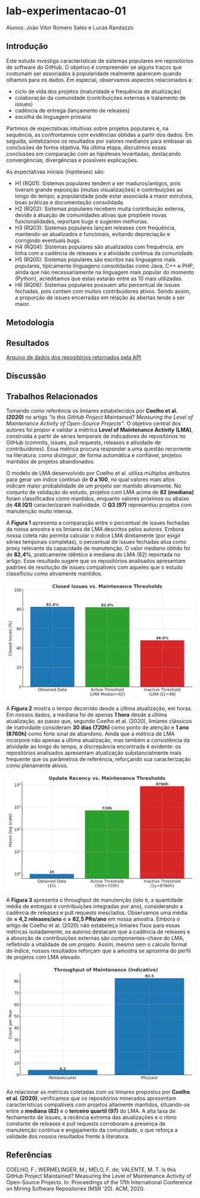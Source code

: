 # lab-experimentacao-01

Alunos: João Vitor Romero Sales e Lucas Randazzo

## Introdução

Este estudo investiga características de sistemas populares em repositórios de software do GitHub. O objetivo é compreender se alguns traços que costumam ser associados à popularidade realmente aparecem quando olhamos para os dados. Em especial, observamos aspectos relacionados a:

- ciclo de vida dos projetos (maturidade e frequência de atualização)
- colaboração da comunidade (contribuições externas e tratamento de issues)
- cadência de entrega (lançamento de releases)
- escolha de linguagem primária

Partimos de expectativas intuitivas sobre projetos populares e, na sequência, as confrontamos com evidências obtidas a partir dos dados. Em seguida, sintetizamos os resultados por valores medianos para embasar as conclusões de forma objetiva. Na última etapa, discutimos essas conclusões em comparação com as hipóteses levantadas, destacando convergências, divergências e possíveis explicações.

As expectativas iniciais (hipóteses) são:

- H1 (RQ01): Sistemas populares tendem a ser maduros/antigos, pois tiveram grande exposição (muitas visualizações) e contribuições ao longo do tempo; a popularidade pode estar associada a maior estrutura, boas práticas e documentação consolidada.
- H2 (RQ02): Sistemas populares recebem muita contribuição externa, devido à atuação de comunidades ativas que propõem novas funcionalidades, reportam bugs e sugerem melhorias.
- H3 (RQ03): Sistemas populares lançam releases com frequência, mantendo-se atualizados e funcionais, evitando depreciação e corrigindo eventuais bugs.
- H4 (RQ04): Sistemas populares são atualizados com frequência, em linha com a cadência de releases e a atividade contínua da comunidade.
- H5 (RQ05): Sistemas populares são escritos nas linguagens mais populares, tipicamente linguagens consolidadas como Java, C++ e PHP, ainda que não necessariamente na linguagem mais popular do momento (Python), acreditamos que estas estarão entre as 10 mais utilizadas.
- H6 (RQ06): Sistemas populares possuem alto percentual de issues fechadas, pois contam com muitos contribuidores ativos. Sendo assim, a proporção de issues encerradas em relação às abertas tende a ser maior.

## Metodologia



## Resultados

[Arquivo de dados dos repositórios retornados pela API](data/repository_data.csv "Dados retornados pela chamada da API")

## Discussão

## Trabalhos Relacionados

Tomando como referência os limiares estabelecidos por **Coelho et al. (2020)** no artigo *"Is this GitHub Project Maintained? Measuring the Level of Maintenance Activity of Open-Source Projects"*. O objetivo central dos autores foi propor e validar a métrica **Level of Maintenance Activity (LMA)**, construída a partir de séries temporais de indicadores de repositórios no GitHub (commits, issues, pull requests, releases e atividade de contribuidores). Essa métrica procura responder a uma questão recorrente na literatura: como distinguir, de forma automática e confiável, projetos mantidos de projetos abandonados.

O modelo de LMA desenvolvido por Coelho et al. utiliza múltiplos atributos para gerar um índice contínuo de **0 a 100**, no qual valores mais altos indicam maior probabilidade de um projeto ser mantido ativamente. No conjunto de validação do estudo, projetos com LMA acima de **82 (mediana)** foram classificados como mantidos, enquanto valores próximos ou abaixo de **48 (Q1)** caracterizaram inatividade. O **Q3 (97)** representou projetos com manutenção muito intensa.

A **Figura 1** apresenta a comparação entre o percentual de issues fechadas da nossa amostra e os limiares de LMA descritos pelos autores. Embora nossa coleta não permita calcular o índice LMA diretamente (por exigir séries temporais completas), o percentual de issues fechadas atua como proxy relevante da capacidade de manutenção. O valor mediano obtido foi de **82,4%**, praticamente idêntico à mediana do LMA (82) reportada no artigo. Esse resultado sugere que os repositórios analisados apresentam padrões de resolução de issues compatíveis com aqueles que o estudo classificou como ativamente mantidos.

![Figura 1. Percentual de issues fechadas em comparação com os limiares de LMA descritos por Coelho et al. (2020).](graphs/closed_issues.png)

A **Figura 2** mostra o tempo decorrido desde a última atualização, em horas. Em nossos dados, a mediana foi de apenas **1 hora** desde a última atualização, ao passo que, segundo Coelho et al. (2020), limiares clássicos de inatividade consideram **30 dias (720h)** como ponto de atenção e **1 ano (8760h)** como forte sinal de abandono. Ainda que a métrica de LMA incorpore não apenas a última atualização, mas também a consistência da atividade ao longo do tempo, a discrepância encontrada é evidente: os repositórios analisados apresentam atualização substancialmente mais frequente que os parâmetros de referência, reforçando sua caracterização como plenamente ativos.

![Figura 2. Recência de atualização dos repositórios em horas.](graphs/update_recency.png)

A **Figura 3** apresenta o throughput de manutenção (isto é, a quantidade média de entregas e contribuições integradas por ano), considerando a cadência de releases e pull requests mesclados. Observamos uma média de **≈ 4,2 releases/ano** e **≈ 82,5 PRs/ano** em nossa amostra. Embora o artigo de Coelho et al. (2020) não estabeleça limiares fixos para essas métricas isoladamente, os autores destacam que a cadência de releases e a absorção de contribuições externas são componentes-chave do LMA, refletindo a vitalidade de um projeto. Assim, mesmo sem o cálculo formal do índice, nossos resultados reforçam que a amostra se aproxima do perfil de projetos com LMA elevado.

![Figura 3. Throughput de manutenção: cadência de releases e pull requests mesclados.](graphs/throughput_maintence.png)

Ao relacionar as métricas coletadas com os limiares propostos por **Coelho et al. (2020)**, verificamos que os repositórios minerados apresentam características compatíveis com projetos altamente mantidos, situando-se entre a **mediana (82)** e o **terceiro quartil (97)** do LMA. A alta taxa de fechamento de issues, a recência extrema das atualizações e o ritmo constante de releases e pull requests corroboram a presença de manutenção contínua e engajamento da comunidade, o que reforça a validade dos nossos resultados frente à literatura.

## Referências

COELHO, F.; WERMELINGER, M.; MELO, F. de; VALENTE, M. T. Is this GitHub Project Maintained? Measuring the Level of Maintenance Activity of Open-Source Projects. In: Proceedings of the 17th International Conference on Mining Software Repositories (MSR '20). ACM, 2020.


